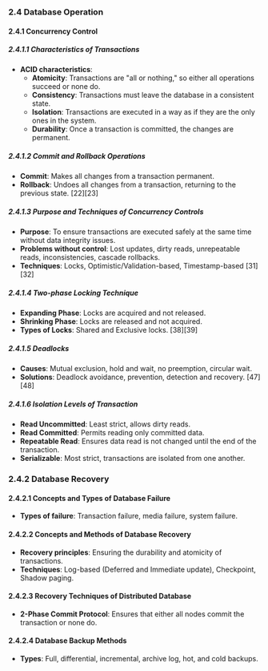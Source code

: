 ### 2.4 Database Operation
#### 2.4.1 Concurrency Control
##### 2.4.1.1 Characteristics of Transactions
- **ACID characteristics**: 
  - **Atomicity**: Transactions are "all or nothing," so either all operations succeed or none do. 
  - **Consistency**: Transactions must leave the database in a consistent state.
  - **Isolation**: Transactions are executed in a way as if they are the only ones in the system.
  - **Durability**: Once a transaction is committed, the changes are permanent.

##### 2.4.1.2 Commit and Rollback Operations
- **Commit**: Makes all changes from a transaction permanent.
- **Rollback**: Undoes all changes from a transaction, returning to the previous state. [22][23]

##### 2.4.1.3 Purpose and Techniques of Concurrency Controls
- **Purpose**: To ensure transactions are executed safely at the same time without data integrity issues.
- **Problems without control**: Lost updates, dirty reads, unrepeatable reads, inconsistencies, cascade rollbacks.
- **Techniques**: Locks, Optimistic/Validation-based, Timestamp-based [31][32]

##### 2.4.1.4 Two-phase Locking Technique
- **Expanding Phase**: Locks are acquired and not released.
- **Shrinking Phase**: Locks are released and not acquired.
- **Types of Locks**: Shared and Exclusive locks. [38][39]

##### 2.4.1.5 Deadlocks
- **Causes**: Mutual exclusion, hold and wait, no preemption, circular wait.
- **Solutions**: Deadlock avoidance, prevention, detection and recovery. [47][48]

##### 2.4.1.6 Isolation Levels of Transaction
- **Read Uncommitted**: Least strict, allows dirty reads.
- **Read Committed**: Permits reading only committed data.
- **Repeatable Read**: Ensures data read is not changed until the end of the transaction.
- **Serializable**: Most strict, transactions are isolated from one another.

### 2.4.2 Database Recovery
#### 2.4.2.1 Concepts and Types of Database Failure
- **Types of failure**: Transaction failure, media failure, system failure.

#### 2.4.2.2 Concepts and Methods of Database Recovery
- **Recovery principles**: Ensuring the durability and atomicity of transactions.
- **Techniques**: Log-based (Deferred and Immediate update), Checkpoint, Shadow paging.

#### 2.4.2.3 Recovery Techniques of Distributed Database
- **2-Phase Commit Protocol**: Ensures that either all nodes commit the transaction or none do.

#### 2.4.2.4 Database Backup Methods
- **Types**: Full, differential, incremental, archive log, hot, and cold backups.
